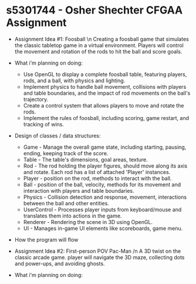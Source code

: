 # s5301744 - Osher Shechter CFGAA Assignment

- Assignment Idea #1: Foosball \n
    Creating a foosball game that simulates the classic tabletop game in a virtual environment. Players will control the movement and rotation of the rods to hit the ball and score goals.

- What i'm planning on doing:
    - Use OpenGL to display a complete foosball table, featuring players, rods, and a ball, with physics and   lighting.
    - Implement physics to handle ball movement, collisions with players and table boundaries, and the impact of rod movements on the ball's trajectory.
    - Create a control system that allows players to move and rotate the rods.
    - Implement the rules of foosball, including scoring, game restart, and tracking of wins.  

- Design of classes / data structures:
    - Game - Manage the overall game state, including starting, pausing, ending, keeping track of the score.
    - Table - The table's dimensions, goal areas, texture.
    - Rod - The rod holding the player figures, should move along its axis and rotate. Each rod has a list of attached 'Player' instances.
    - Player - position on the rod, methods to interact with the ball.
    - Ball - position of the ball, velocity, methods for its movement and interaction with players and table boundaries.
    - Physics - Collision detection and response, movement, interactions between the ball and other entities.
    - UserControl - Processes player inputs from keyboard/mouse and translates them into actions in the game.
    - Renderer - Rendering the scene in 3D using OpenGL.
    - UI - Manages in-game UI elements like scoreboards, game menu.

- How the program will flow


- Assignment Idea #2: First-person POV Pac-Man /n
    A 3D twist on the classic arcade game. player will navigate the 3D maze, collecting dots and power-ups, and avoiding ghosts.

- What i'm planning on doing: 